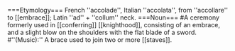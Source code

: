 ===Etymology===
French ''accolade'', Italian ''accolata'', from ''accollare'' to [[embrace]]; Latin ''ad'' + ''collum'' neck.
===Noun===
#A ceremony formerly used in [[conferring]] [[knighthood]], consisting of an embrace, and a slight blow on the shoulders with the flat blade of a sword.
#''(Music):'' A brace used to join two or more [[staves]].